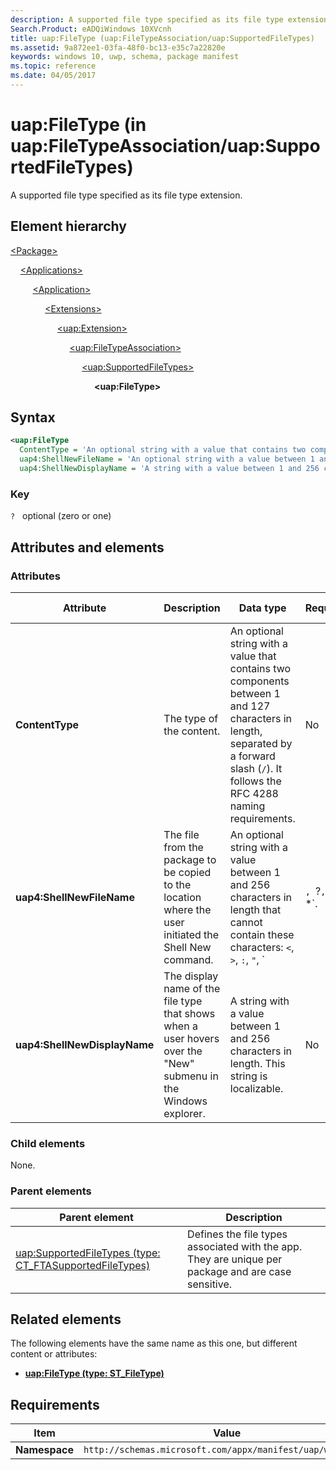 ```yaml
---
description: A supported file type specified as its file type extension (in uap:FileTypeAssociation/uap:SupportedFileTypes).
Search.Product: eADQiWindows 10XVcnh
title: uap:FileType (uap:FileTypeAssociation/uap:SupportedFileTypes)
ms.assetid: 9a872ee1-03fa-48f0-bc13-e35c7a22820e
keywords: windows 10, uwp, schema, package manifest
ms.topic: reference
ms.date: 04/05/2017
---
```


# uap:FileType (in uap:FileTypeAssociation/uap:SupportedFileTypes) 

A supported file type specified as its file type extension.

## Element hierarchy

[\<Package\>](element-package.md)

&nbsp;&nbsp;&nbsp;&nbsp;[\<Applications\>](element-applications.md)

&nbsp;&nbsp;&nbsp;&nbsp; &nbsp;&nbsp;&nbsp;&nbsp;[\<Application\>](element-application.md)

&nbsp;&nbsp;&nbsp;&nbsp; &nbsp;&nbsp;&nbsp;&nbsp; &nbsp;&nbsp;&nbsp;&nbsp;[\<Extensions\>](element-extensions.md)

&nbsp;&nbsp;&nbsp;&nbsp; &nbsp;&nbsp;&nbsp;&nbsp; &nbsp;&nbsp;&nbsp;&nbsp; &nbsp;&nbsp;&nbsp;&nbsp;[\<uap:Extension\>](element-uap-extension.md)

&nbsp;&nbsp;&nbsp;&nbsp; &nbsp;&nbsp;&nbsp;&nbsp; &nbsp;&nbsp;&nbsp;&nbsp; &nbsp;&nbsp;&nbsp;&nbsp; &nbsp;&nbsp;&nbsp;&nbsp;[\<uap:FileTypeAssociation\>](element-uap-filetypeassociation.md)

&nbsp;&nbsp;&nbsp;&nbsp; &nbsp;&nbsp;&nbsp;&nbsp; &nbsp;&nbsp;&nbsp;&nbsp; &nbsp;&nbsp;&nbsp;&nbsp; &nbsp;&nbsp;&nbsp;&nbsp; &nbsp;&nbsp;&nbsp;&nbsp;[\<uap:SupportedFileTypes\>](element-uap-supportedfiletypes.md)

&nbsp;&nbsp;&nbsp;&nbsp; &nbsp;&nbsp;&nbsp;&nbsp; &nbsp;&nbsp;&nbsp;&nbsp; &nbsp;&nbsp;&nbsp;&nbsp; &nbsp;&nbsp;&nbsp;&nbsp; &nbsp;&nbsp;&nbsp;&nbsp; &nbsp;&nbsp;&nbsp;&nbsp;**\<uap:FileType\>**

## Syntax

```xml
<uap:FileType
  ContentType = 'An optional string with a value that contains two components between 1 and 127 characters in length, separated by a forward slash ("/"). It follows the RFC 4288 naming requirements.'
  uap4:ShellNewFileName = 'An optional string with a value between 1 and 256 characters in length that cannot contain these characters: <, >, :, ", |, ?, or *.'
  uap4:ShellNewDisplayName = 'A string with a value between 1 and 256 characters in length. This string is localizable.' />
```

### Key

`?`   optional (zero or one)

## Attributes and elements

### Attributes

| Attribute | Description | Data type | Required | Default value |
|-|-|-|-|-|
| **ContentType** | The type of the content. | An optional string with a value that contains two components between 1 and 127 characters in length, separated by a forward slash (`/`). It follows the RFC 4288 naming requirements. | No |  |
| **uap4:ShellNewFileName** | The file from the package to be copied to the location where the user initiated the Shell New command. | An optional string with a value between 1 and 256 characters in length that cannot contain these characters: `<`, `>`, `:`, `"`, `|`, `?`, or `*`. | No |  |
| **uap4:ShellNewDisplayName** | The display name of the file type that shows when a user hovers over the "New" submenu in the Windows explorer. | A string with a value between 1 and 256 characters in length. This string is localizable. | No |  |

### Child elements

None.

### Parent elements

| Parent element | Description |
|-|-|
| [uap:SupportedFileTypes (type: CT_FTASupportedFileTypes)](element-uap-supportedfiletypes.md) | Defines the file types associated with the app. They are unique per package and are case sensitive. |

## Related elements

The following elements have the same name as this one, but different content or attributes:

- **[uap:FileType (type: ST_FileType)](element-1-uap-filetype.md)**

## Requirements

| Item | Value |
|--|--|
| **Namespace** | `http://schemas.microsoft.com/appx/manifest/uap/windows10` |
